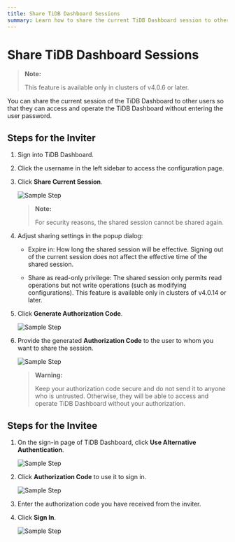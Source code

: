 ```yaml
---
title: Share TiDB Dashboard Sessions
summary: Learn how to share the current TiDB Dashboard session to other users.
---
```


# Share TiDB Dashboard Sessions

> **Note:**
>
> This feature is available only in clusters of v4.0.6 or later. 

You can share the current session of the TiDB Dashboard to other users so that they can access and operate the TiDB Dashboard without entering the user password.

## Steps for the Inviter

1. Sign into TiDB Dashboard.

2. Click the username in the left sidebar to access the configuration page.

3. Click **Share Current Session**.

    ![Sample Step](https://download.pingcap.com/images/docs/dashboard/dashboard-session-share-settings-1.png)

   > **Note:**
   >
   > For security reasons, the shared session cannot be shared again.

4. Adjust sharing settings in the popup dialog:

   - Expire in: How long the shared session will be effective. Signing out of the current session does not affect the effective time of the shared session.

   - Share as read-only privilege: The shared session only permits read operations but not write operations (such as modifying configurations). This feature is available only in clusters of v4.0.14 or later.

5. Click **Generate Authorization Code**.

   ![Sample Step](https://download.pingcap.com/images/docs/dashboard/dashboard-session-share-settings-2.png)

6. Provide the generated **Authorization Code** to the user to whom you want to share the session.

   ![Sample Step](https://download.pingcap.com/images/docs/dashboard/dashboard-session-share-settings-3.png)

   > **Warning:**
   >
   > Keep your authorization code secure and do not send it to anyone who is untrusted. Otherwise, they will be able to access and operate TiDB Dashboard without your authorization.

## Steps for the Invitee

1. On the sign-in page of TiDB Dashboard, click **Use Alternative Authentication**.

   ![Sample Step](https://download.pingcap.com/images/docs/dashboard/dashboard-session-share-signin-1.png)

2. Click **Authorization Code** to use it to sign in.

   ![Sample Step](https://download.pingcap.com/images/docs/dashboard/dashboard-session-share-signin-2.png)

3. Enter the authorization code you have received from the inviter.

4. Click **Sign In**.

   ![Sample Step](https://download.pingcap.com/images/docs/dashboard/dashboard-session-share-signin-3.png)
